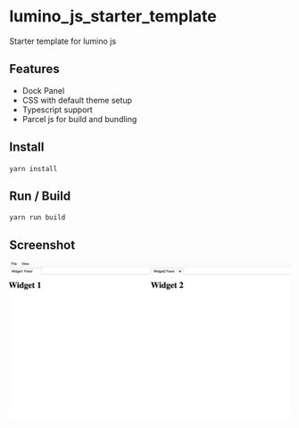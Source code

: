 # lumino_js_starter_template

Starter template for lumino js

## Features
 - Dock Panel
 - CSS with default theme setup
 - Typescript support
 - Parcel js for build and bundling

## Install
```
yarn install 
```

## Run / Build
```
yarn run build
```

## Screenshot

![alt text](https://raw.githubusercontent.com/vivekg13186/lumino_js_starter_template/master/screenshot.png)